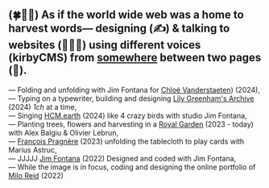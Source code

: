(🍀🌱🌾) As if the world wide web was a home to harvest words— 
designing (✍️) & talking to websites (🧑🏻‍💻) using different voices (kirbyCMS) from [somewhere](https://pual.cool) between two pages (🛌).
---
—   Folding and unfolding with Jim Fontana for [Chloé Vanderstaeten](https://chloevanderstraeten.com/)) (2024), \
—   Typing on a typewriter, building and designing [Lily Greenham's Archive](https://lilygreenham.org) (2024) _1ch_ at a time, \
—   Singing [HCM.earth](https://hcm.earth/) (2024) like 4 crazy birds with studio Jim Fontana, \
—   Planting trees, flowers and harvesting in a [Royal Garden](http://dev.pual.cool/RG/) (2023 - today) with Alex Balgiu & Olivier Lebrun, \
—   [François Pragnère](https://francoispragnere.fr) (2023) unfolding the tablecloth to play cards with Marius Astruc, \
—   JJJJJ [Jim Fontana](https://studiojimfontana.fr) (2022) Designed and coded with Jim Fontana, \
—   While the image is in focus, coding and designing the online portfolio of [Milo Reid](https://miloreid.com) (2022) 

